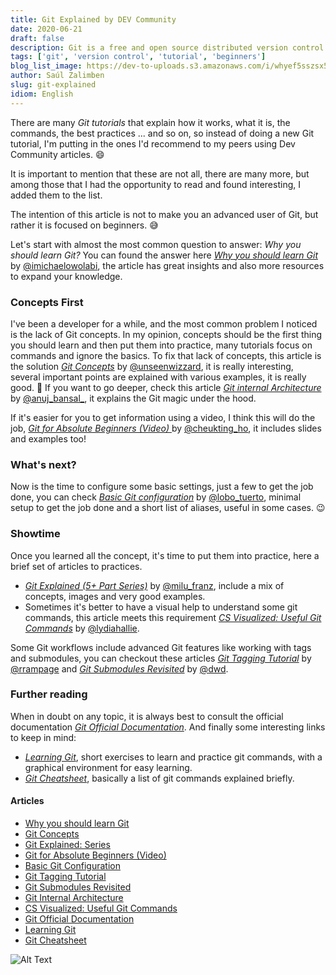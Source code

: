 ```yaml
---
title: Git Explained by DEV Community
date: 2020-06-21
draft: false
description: Git is a free and open source distributed version control system designed to handle everything from small to very large projects with speed and efficiency.
tags: ['git', 'version control', 'tutorial', 'beginners']
blog_list_image: https://dev-to-uploads.s3.amazonaws.com/i/whyef5sszsx5acquyq74.jpg
author: Saúl Zalimben
slug: git-explained
idiom: English
---
```


There are many *Git tutorials* that explain how it works, what it is, the commands, the best practices ... and so on, so instead of doing a new Git tutorial, I'm putting in the ones I'd recommend to my peers using Dev Community articles. :smile:

It is important to mention that these are not all, there are many more, but among those that I had the opportunity to read and found interesting, I added them to the list.

The intention of this article is not to make you an advanced user of Git, but rather it is focused on beginners. :sweat_smile:

Let's start with almost the most common question to answer: *Why you should learn Git?* You can found the answer here *[Why you should learn Git](https://dev.to/imichaelowolabi/why-you-should-learn-git-16el)* by [@imichaelowolabi](https://dev.to/@imichaelowolabi/), the article has great insights and also more resources to expand your knowledge.

### Concepts First
I've been a developer for a while, and the most common problem I noticed is the lack of Git concepts. In my opinion, concepts should be the first thing you should learn and then put them into practice, many tutorials focus on commands and ignore the basics.
To fix that lack of concepts, this article is the solution *[Git Concepts](https://dev.to/unseenwizzard/learn-git-concepts-not-commands-4gjc#making-changes)* by [@unseenwizzard](https://dev.to/@unseenwizzard), it is really interesting, several important points are explained with various examples, it is really good. :clap:
If you want to go deeper, check this article *[Git internal Architecture](https://dev.to/anuj_bansal_/git-internal-architecture-o1j)* by [@anuj_bansal_](https://dev.to/@anuj_bansal_), it explains the Git magic under the hood.

If it's easier for you to get information using a video, I think this will do the job, *[Git for Absolute Beginners (Video) ](https://dev.to/cheukting_ho/git-for-absolute-beginners-3hh1)* by [@cheukting_ho](https://dev.to/@cheukting_ho), it includes slides and examples too!

### What's next?
Now is the time to configure some basic settings, just a few to get the job done, you can check *[Basic Git configuration](https://dev.to/lobo_tuerto/basic-git-configuration-5545)* by [@lobo_tuerto](https://dev.to/@lobo_tuerto), minimal setup to get the job done and a short list of aliases, useful in some cases. :wink:

### Showtime 
Once you learned all the concept, it's time to put them into practice, here a brief set of articles to practices.
- *[Git Explained (5+ Part Series)](https://dev.to/milu_franz/git-explained-the-basics-igc)* by [@milu_franz](https://dev.to/@milu_franz), include a mix of concepts, images and very good examples.
- Sometimes it's better to have a visual help to understand some git commands, this article meets this requirement *[CS Visualized: Useful Git Commands](https://dev.to/lydiahallie/cs-visualized-useful-git-commands-37p1)* by [@lydiahallie](https://dev.to/@lydiahallie).

Some Git workflows include advanced Git features like working with tags and submodules, you can checkout these articles *[Git Tagging Tutorial](https://dev.to/rrampage/git-tags-from-command-line-103l)* by [@rrampage](https://dev.to/@rrampage)  and *[Git Submodules Revisited](https://dev.to/dwd/git-submodules-revisited-1p54)* by [@dwd](https://dev.to/@dwd).

### Further reading
When in doubt on any topic, it is always best to consult the official documentation *[Git Official Documentation](https://git-scm.com/doc)*.
And finally some interesting links to keep in mind:
- *[Learning Git](https://learngitbranching.js.org)*, short exercises to learn and practice git commands, with a graphical environment for easy learning.
- *[Git Cheatsheet](http://ndpsoftware.com/git-cheatsheet.html)*, basically a list of git commands explained briefly.

#### Articles
- [Why you should learn Git](https://dev.to/imichaelowolabi/why-you-should-learn-git-16el) 
- [Git Concepts](https://dev.to/unseenwizzard/learn-git-concepts-not-commands-4gjc#making-changes)
- [Git Explained: Series](https://dev.to/milu_franz/git-explained-the-basics-igc)
- [Git for Absolute Beginners (Video) ](https://dev.to/cheukting_ho/git-for-absolute-beginners-3hh1)
- [Basic Git Configuration](https://dev.to/lobo_tuerto/basic-git-configuration-5545)
- [Git Tagging Tutorial](https://dev.to/rrampage/git-tags-from-command-line-103l)
- [Git Submodules Revisited](https://dev.to/dwd/git-submodules-revisited-1p54)
- [Git Internal Architecture](https://dev.to/anuj_bansal_/git-internal-architecture-o1j)
- [CS Visualized: Useful Git Commands](https://dev.to/lydiahallie/cs-visualized-useful-git-commands-37p1)
- [Git Official Documentation](https://git-scm.com/doc)
- [Learning Git](https://learngitbranching.js.org)
- [Git Cheatsheet](http://ndpsoftware.com/git-cheatsheet.html)

![Alt Text](https://dev-to-uploads.s3.amazonaws.com/i/cqpt538uoex20i0umb6y.jpeg)

